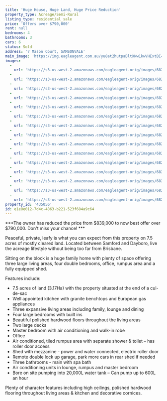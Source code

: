 ```yaml
---
title: 'Huge House, Huge Land, Huge Price Reduction'
property_type: Acreage/Semi-Rural
listing_type: residential_sale
price: 'Offers over $790,000'
rent: null
bedrooms: 4
bathrooms: 3
cars: 6
status: Sold
address: '7 Mason Court, SAMSONVALE'
main_image: 'https://img.eagleagent.com.au/yu8at2hutpaBltXNw1kwVHExtBI=/1280x854/smart/https://s3-us-west-2.amazonaws.com/eagleagent-orig/images/6820042/107156624-image-M.jpg'
images:
  -
    url: 'https://s3-us-west-2.amazonaws.com/eagleagent-orig/images/6820056/107156624-image-O.jpg'
  -
    url: 'https://s3-us-west-2.amazonaws.com/eagleagent-orig/images/6820055/107156624-image-N.jpg'
  -
    url: 'https://s3-us-west-2.amazonaws.com/eagleagent-orig/images/6820054/107156624-image-L.jpg'
  -
    url: 'https://s3-us-west-2.amazonaws.com/eagleagent-orig/images/6820053/107156624-image-K.jpg'
  -
    url: 'https://s3-us-west-2.amazonaws.com/eagleagent-orig/images/6820052/107156624-image-J.jpg'
  -
    url: 'https://s3-us-west-2.amazonaws.com/eagleagent-orig/images/6820051/107156624-image-I.jpg'
  -
    url: 'https://s3-us-west-2.amazonaws.com/eagleagent-orig/images/6820050/107156624-image-H.jpg'
  -
    url: 'https://s3-us-west-2.amazonaws.com/eagleagent-orig/images/6820049/107156624-image-G.jpg'
  -
    url: 'https://s3-us-west-2.amazonaws.com/eagleagent-orig/images/6820048/107156624-image-F.jpg'
  -
    url: 'https://s3-us-west-2.amazonaws.com/eagleagent-orig/images/6820047/107156624-image-E.jpg'
  -
    url: 'https://s3-us-west-2.amazonaws.com/eagleagent-orig/images/6820046/107156624-image-D.jpg'
  -
    url: 'https://s3-us-west-2.amazonaws.com/eagleagent-orig/images/6820045/107156624-image-C.jpg'
  -
    url: 'https://s3-us-west-2.amazonaws.com/eagleagent-orig/images/6820044/107156624-image-B.jpg'
  -
    url: 'https://s3-us-west-2.amazonaws.com/eagleagent-orig/images/6820043/107156624-image-A.jpg'
  -
    url: 'https://s3-us-west-2.amazonaws.com/eagleagent-orig/images/6820042/107156624-image-M.jpg'
property_id: '435056'
id: e1e8e012-7d4c-4863-b221-523f684a9c64
---
```

***The owner has reduced the price from $839,000 to now best offer over $790,000. Don't miss your chance! ***

Peaceful, private, leafy is what you can expect from this property on 7.5 acres of mostly cleared land. Located between Samford and Dayboro, live the acreage lifestyle without being too far from Brisbane.

Sitting on the block is a huge family home with plenty of space offering three large living areas, four double bedrooms, office, rumpus area and a fully equipped shed.

Features include:
*  7.5 acres of land (3.17Ha) with the property situated at the end of a cul-de-sac
*  Well appointed kitchen with granite benchtops and European gas appliances
*  Three expansive living areas including family, lounge and dining
*  Four large bedrooms with built ins
*  Beautiful polished hardwood floors throughout the living areas
*  Two large decks
*  Master bedroom with air conditioning and walk-in robe
*  Office
*  Air conditioned, tiled rumpus area with separate shower & toilet – has roller door access
*  Shed with mezzanine - power and water connected, electric roller door
*  Remote double lock up garage, park more cars in rear shed if needed
*  Three bathrooms - main with spa bath
*  Air conditioning units in lounge, rumpus and master bedroom
*  Bore on site pumping into 20,000L water tank – Can pump up to 600L an hour

Plenty of character features including high ceilings, polished hardwood flooring throughout living areas & kitchen and decorative cornices.